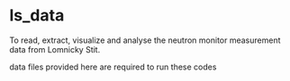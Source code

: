 # ls_data
To read, extract, visualize and analyse the neutron monitor measurement data from Lomnicky Stit.

data files provided here are required to run these codes

